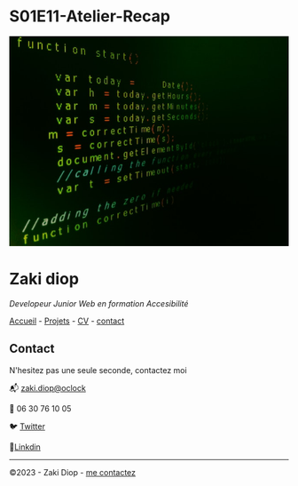 # S01E11-Atelier-Recap

![alt text](./pexels-jorge-jesus-614117.jpg)

# Zaki diop

  *Developeur Junior Web  en formation Accesibilité*

  [Accueil](/README.md)  -  [Projets](/projets.md) - [CV](/CV.md) -  [contact](/contact.md)

  ## Contact 

 N'hesitez pas une seule seconde, contactez moi

 
:mailbox_with_mail: [zaki.diop@oclock](zaki.diop@oclcok.school/)

:iphone:  06 30 76 10 05


:bird: [Twitter](https://twitter.com/?lang=fr)

:monkey:[Linkdin](https://fr.linkedin.com/)

  ---

  ©2023 - Zaki Diop - [me contactez](contact.md)